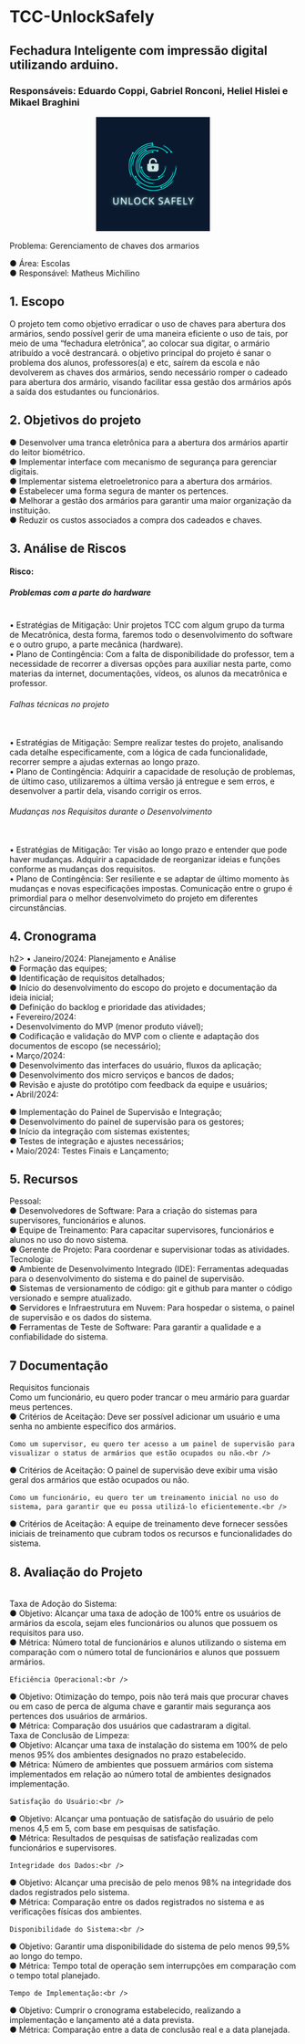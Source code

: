 # TCC-UnlockSafely
<h2>Fechadura Inteligente com impressão digital utilizando arduino.</h2>

<h3>Responsáveis: Eduardo Coppi, Gabriel Ronconi, Heliel Hislei e Mikael Braghini</h3>

<div align="center">
	<img src="LogoProjetoTCC.png" width="200px">
</div>


Problema: Gerenciamento de chaves dos armarios 

●	Área: Escolas<br />
●	Responsável: Matheus Michilino<br />
<h2>1. Escopo</h2>
O projeto tem como objetivo erradicar o uso de chaves para abertura dos armários, sendo possível gerir de uma maneira eficiente o uso de tais, por meio de uma “fechadura eletrônica”, ao colocar sua digitar, o armário atribuído a você destrancará. o objetivo principal do projeto é sanar o problema dos alunos, professores(a) e etc, saírem da escola e não devolverem as chaves dos armários, sendo necessário romper o cadeado para abertura dos armário, visando facilitar essa gestão dos armários após a saída dos estudantes ou funcionários.
<h2>2. Objetivos do projeto</h2>
●	Desenvolver uma tranca eletrônica para a abertura dos armários apartir do leitor biométrico.<br />
●	Implementar interface com mecanismo de segurança para gerenciar digitais.<br />
●	Implementar sistema eletroeletronico para a abertura dos armários.<br />
●	Estabelecer uma forma segura de manter os pertences.<br />
●	Melhorar a gestão dos armários para garantir uma maior organização da instituição.<br />
●	Reduzir os custos associados a compra dos cadeados e chaves.<br />

<h2>3. Análise de Riscos</h2>
<h4>Risco:</h4> 
<h5>Problemas com a parte do hardware</h5><br />
•	Estratégias de Mitigação: Unir projetos TCC com algum grupo da turma de Mecatrônica, desta forma, faremos todo o desenvolvimento do software e o outro grupo, a parte mecânica (hardware).<br />
•	Plano de Contingência: Com a falta de disponibilidade do professor, tem a necessidade de recorrer a diversas opções para auxiliar nesta parte, como materias da internet, documentações, vídeos, os alunos da mecatrônica e professor.<br />

<h6>Falhas técnicas no projeto</h6><br />
•	Estratégias de Mitigação: Sempre realizar testes do projeto, analisando cada detalhe especificamente, com a lógica de cada funcionalidade, recorrer sempre a ajudas externas ao longo prazo.<br />
•	Plano de Contingência: Adquirir a capacidade de resolução de problemas, de último caso, utilizaremos a última versão já entregue e sem erros, e desenvolver a partir dela, visando corrigir os erros.<br />

<h6>Mudanças nos Requisitos durante o Desenvolvimento</h6><br />
•	Estratégias de Mitigação: Ter visão ao longo prazo e entender que pode haver mudanças. Adquirir a capacidade de reorganizar ideias e funções conforme as mudanças dos requisitos.<br />
•	Plano de Contingência: Ser resiliente e se adaptar de último momento às mudanças e novas especificações impostas. Comunicação entre o grupo é primordial para o melhor desenvolvimeto do projeto em diferentes circunstâncias.<br />

<h2>4. Cronograma</h2>h2>
•	Janeiro/2024: Planejamento e Análise<br />
●	Formação das equipes;<br />
●	Identificação de requisitos detalhados;<br />
●	Início do desenvolvimento do escopo do projeto e documentação da ideia inicial;<br />
●	Definição do backlog e prioridade das atividades;<br />
•	Fevereiro/2024: <br />
•	Desenvolvimento do MVP (menor produto viável);<br />
●	Codificação e validação do MVP com o cliente e adaptação dos documentos de escopo (se necessário);<br />
•	Março/2024: <br />
●	Desenvolvimento das interfaces do usuário, fluxos da aplicação;<br />
●	Desenvolvimento dos micro serviços e bancos de dados;<br />
●	Revisão e ajuste do protótipo com feedback da equipe e usuários;<br />
•	Abril/2024: <br />

●	Implementação do Painel de Supervisão e Integração;<br />
●	Desenvolvimento do painel de supervisão para os gestores;<br />
●	Início da integração com sistemas existentes;<br />
●	Testes de integração e ajustes necessários;<br />
•	Maio/2024: Testes Finais e Lançamento;<br />

<h2>5. Recursos</h2>
	Pessoal:<br />
●	Desenvolvedores de Software: Para a criação do sistemas para supervisores, funcionários e alunos.<br />
●	Equipe de Treinamento: Para capacitar supervisores, funcionários e alunos no uso do novo sistema.<br />
●	Gerente de Projeto: Para coordenar e supervisionar todas as atividades.<br />
	Tecnologia:<br />
●	Ambiente de Desenvolvimento Integrado (IDE): Ferramentas adequadas para o desenvolvimento do sistema e do painel de supervisão.<br />
●	Sistemas de versionamento de código: git e github para manter o código versionado e sempre atualizado.<br />
●	Servidores e Infraestrutura em Nuvem: Para hospedar o sistema, o painel de supervisão e os dados do sistema.<br />
●	Ferramentas de Teste de Software: Para garantir a qualidade e a confiabilidade do sistema.<br />

 <h2>7 Documentação</h2>



Requisitos funcionais<br />
	Como um funcionário, eu quero poder trancar o meu armário para guardar meus pertences.<br />
●	Critérios de Aceitação: Deve ser possível adicionar um usuário e uma senha no ambiente específico dos armários.<br />
	
	
	Como um supervisor, eu quero ter acesso a um painel de supervisão para visualizar o status de armários que estão ocupados ou não.<br />
●	Critérios de Aceitação: O painel de supervisão deve exibir uma visão geral dos armários que estão ocupados ou não.<br />
	

	Como um funcionário, eu quero ter um treinamento inicial no uso do sistema, para garantir que eu possa utilizá-lo eficientemente.<br />
●	Critérios de Aceitação: A equipe de treinamento deve fornecer sessões iniciais de treinamento que cubram todos os recursos e funcionalidades do sistema.<br />
	
<h2>8. Avaliação do Projeto</h2><br />
	Taxa de Adoção do Sistema:<br />
●	Objetivo: Alcançar uma taxa de adoção de 100% entre os usuários de armários da escola, sejam eles funcionários ou alunos que possuem os requisitos para uso.<br />
●	Métrica: Número total de funcionários e alunos utilizando o sistema em comparação com o número total de funcionários e alunos que possuem armários.<br />
	
	Eficiência Operacional:<br />
●	Objetivo: Otimização do tempo, pois não terá mais que procurar chaves ou em caso de perca de alguma chave e garantir mais segurança aos pertences dos usuários de armários. <br />
●	Métrica: Comparação dos usuários que cadastraram a digital.<br />
	Taxa de Conclusão de Limpeza:<br />
●	Objetivo: Alcançar uma taxa de instalação do sistema em 100% de pelo menos 95% dos ambientes designados no prazo estabelecido.<br />
●	Métrica: Número de ambientes que possuem armários com sistema implementados em relação ao número total de ambientes designados implementação.<br />
	
	Satisfação do Usuário:<br />
●	Objetivo: Alcançar uma pontuação de satisfação do usuário de pelo menos 4,5 em 5, com base em pesquisas de satisfação.<br />
●	Métrica: Resultados de pesquisas de satisfação realizadas com funcionários e supervisores.<br />
	
	Integridade dos Dados:<br />
●	Objetivo: Alcançar uma precisão de pelo menos 98% na integridade dos dados registrados pelo sistema.<br />
●	Métrica: Comparação entre os dados registrados no sistema e as verificações físicas dos ambientes.<br />
	
	Disponibilidade do Sistema:<br />
●	Objetivo: Garantir uma disponibilidade do sistema de pelo menos 99,5% ao longo do tempo.<br />
●	Métrica: Tempo total de operação sem interrupções em comparação com o tempo total planejado.<br />
	
	Tempo de Implementação:<br />
●	Objetivo: Cumprir o cronograma estabelecido, realizando a implementação e lançamento até a data prevista.<br />
●	Métrica: Comparação entre a data de conclusão real e a data planejada.<br />
